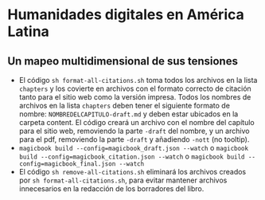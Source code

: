 # Humanidades digitales en América Latina
## Un mapeo multidimensional de sus tensiones

- El código `sh format-all-citations.sh` toma todos los archivos en la lista `chapters` y los covierte en archivos con el formato correcto de citación tanto para el sitio web como la versión impresa. Todos los nombres de archivos en la lista `chapters` deben tener el siguiente formato de nombre: `NOMBREDELCAPITULO-draft.md` y deben estar ubicados en la carpeta content. El código creará un archivo con el nombre del capítulo para el sitio web, removiendo la parte `-draft` del nombre, y un archivo para el pdf, removiendo la parte `-draft` y añadiendo `-nott` (no tooltip).
- `magicbook build --config=magicbook_draft.json --watch` o `magicbook build --config=magicbook_citation.json --watch` o `magicbook build --config=magicbook_final.json --watch`
- El código `sh remove-all-citations.sh` eliminará los archivos creados por `sh format-all-citations.sh`, para evitar mantener archivos innecesarios en la redacción de los borradores del libro.